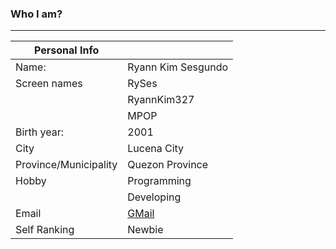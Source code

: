 ### Who I am?
---
| Personal Info | |
|---------|--------|
| Name: | Ryann Kim Sesgundo |
| Screen names | RySes |
| | RyannKim327 |
| | MPOP |
| Birth year: | 2001 |
| City | Lucena City |
| Province/Municipality | Quezon Province |
| Hobby | Programming |
| | Developing |
| Email | [GMail](mailto:weryses19@gmail.com) |
| Self Ranking | Newbie |
